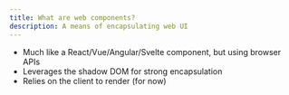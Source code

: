 ```yaml
---
title: What are web components?
description: A means of encapsulating web UI
---
```


- Much like a React/Vue/Angular/Svelte component, but using browser APIs
- Leverages the shadow DOM for strong encapsulation
- Relies on the client to render (for now)
